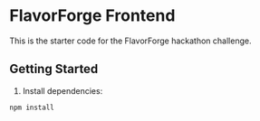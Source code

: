 # FlavorForge Frontend

This is the starter code for the FlavorForge hackathon challenge.

## Getting Started

1. Install dependencies:
```bash
npm install